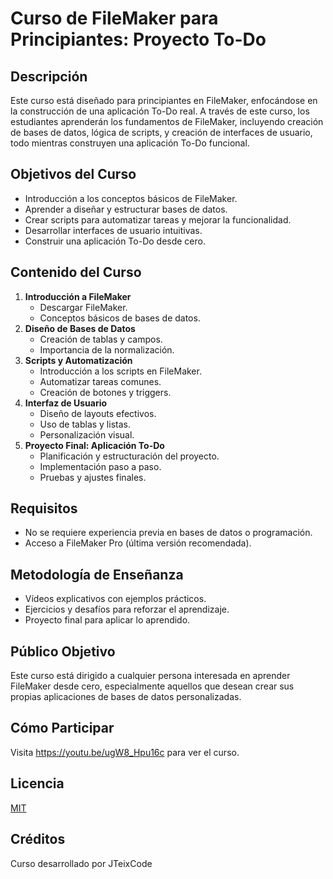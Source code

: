 
# Curso de FileMaker para Principiantes: Proyecto To-Do

## Descripción
Este curso está diseñado para principiantes en FileMaker, enfocándose en la construcción de una aplicación To-Do real. A través de este curso, los estudiantes aprenderán los fundamentos de FileMaker, incluyendo creación de bases de datos, lógica de scripts, y creación de interfaces de usuario, todo mientras construyen una aplicación To-Do funcional.

## Objetivos del Curso
- Introducción a los conceptos básicos de FileMaker.
- Aprender a diseñar y estructurar bases de datos.
- Crear scripts para automatizar tareas y mejorar la funcionalidad.
- Desarrollar interfaces de usuario intuitivas.
- Construir una aplicación To-Do desde cero.

## Contenido del Curso
1. **Introducción a FileMaker**
   - Descargar FileMaker.
   - Conceptos básicos de bases de datos.
2. **Diseño de Bases de Datos**
   - Creación de tablas y campos.
   - Importancia de la normalización.
3. **Scripts y Automatización**
   - Introducción a los scripts en FileMaker.
   - Automatizar tareas comunes.
   - Creación de botones y triggers.
4. **Interfaz de Usuario**
   - Diseño de layouts efectivos.
   - Uso de tablas y listas.
   - Personalización visual.
5. **Proyecto Final: Aplicación To-Do**
   - Planificación y estructuración del proyecto.
   - Implementación paso a paso.
   - Pruebas y ajustes finales.

## Requisitos
- No se requiere experiencia previa en bases de datos o programación.
- Acceso a FileMaker Pro (última versión recomendada).

## Metodología de Enseñanza
- Vídeos explicativos con ejemplos prácticos.
- Ejercicios y desafíos para reforzar el aprendizaje.
- Proyecto final para aplicar lo aprendido.

## Público Objetivo
Este curso está dirigido a cualquier persona interesada en aprender FileMaker desde cero, especialmente aquellos que desean crear sus propias aplicaciones de bases de datos personalizadas.

## Cómo Participar
Visita https://youtu.be/ugW8_Hpu16c para ver el curso.

## Licencia
[MIT](https://opensource.org/licenses/MIT)

## Créditos
Curso desarrollado por JTeixCode
